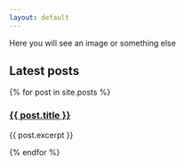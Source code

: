 ```yaml
---
layout: default
---
```


Here you will see an image or something else 

## Latest posts



<div>
  {% for post in site.posts %}
    <div>
      <h3 class="title"><a href="{{ post.url }}">{{ post.title }}</a></h3>
      <p>{{ post.excerpt }}</p>
    </div>
  {% endfor %}
</div>
